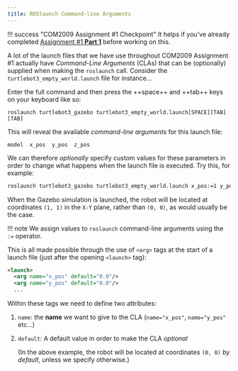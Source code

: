 ```yaml
---  
title: ROSlaunch Command-line Arguments  
--- 
```


!!! success "COM2009 Assignment #1 Checkpoint"
    It helps if you've already completed [Assignment #1 **Part 1**](../../com2009/assignment1/part1.md) before working on this.


A lot of the launch files that we have use throughout COM2009 Assignment #1 actually have *Command-Line Arguments* (CLAs) that can be (optionally) supplied when making the `roslaunch` call. Consider the `turtlebot3_empty_world.launch` file for instance...

Enter the full command and then press the ++space++ and ++tab++ keys on your keyboard like so:

    roslaunch turtlebot3_gazebo turtlebot3_empty_world.launch[SPACE][TAB][TAB]

This will reveal the available *command-line arguments* for this launch file:

    model  x_pos  y_pos  z_pos

We can therefore *optionally* specify custom values for these parameters in order to change what happens when the launch file is executed. Try this, for example:

```bash
roslaunch turtlebot3_gazebo turtlebot3_empty_world.launch x_pos:=1 y_pos:=1
```

When the Gazebo simulation is launched, the robot will be located at coordinates `(1, 1)` in the `X-Y` plane, rather than `(0, 0)`, as would usually be the case.

!!! note
    We assign values to `roslaunch` command-line arguments using the `:=` operator. 

This is all made possible through the use of `<arg>` tags at the start of a launch file (just after the opening `<launch>` tag):

```xml
<launch>
  <arg name="x_pos" default="0.0"/>
  <arg name="y_pos" default="0.0"/>
  ...
```

Within these tags we need to define two attributes:

1. `name`: the **name** we want to give to the CLA (`name="x_pos"`, `name="y_pos"` etc...)
1. `default`: A default value in order to make the CLA *optional*

    (In the above example, the robot will be located at coordinates `(0, 0)` *by default*, unless we specify otherwise.)